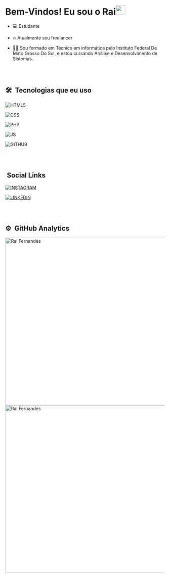<h1> Bem-Vindos! Eu sou o Rai<img src="https://raw.githubusercontent.com/kaueMarques/kaueMarques/master/hi.gif" width="30px"></h1>

- 💻 Estudante

- 🔥 Atualmente sou freelancer

- 👨‍🎓 Sou formado em Técnico em informática pelo Instituto Federal De Mato Grosso Do Sul, e estou cursando Análise e Desenvolvimento de Sistemas.

<br><br>

## 🛠 &nbsp;Tecnologias que eu uso

<img align="center" alt="HTML5"
src="https://img.shields.io/badge/HTML5-E34F26?style=for-the-badge&logo=html5&logoColor=white">

<img align="center" alt="CSS"
src="https://img.shields.io/badge/CSS3-1572B6?style=for-the-badge&logo=css3&logoColor=white">

<img align="center" alt="PHP"
src="https://img.shields.io/badge/PHP-777BB4?style=for-the-badge&logo=php&logoColor=white">

<img align="center" alt="JS"
src="https://img.shields.io/badge/JS-F1DA4E?style=for-the-badge&logo=javascript&logoColor=white">

<img align="center" alt="GITHUB"
src="https://img.shields.io/badge/GitHub-100000?style=for-the-badge&logo=github&logoColor=white">

<br><br>
## &nbsp;Social Links

[<img align="center" alt="INSTAGRAM"
src="https://img.shields.io/badge/Instagram-E4405F?style=for-the-badge&logo=instagram&logoColor=white">](https://www.instagram.com/rai.fernandes_/)

[<img align="center" alt="LINKEDIN"
src="https://img.shields.io/badge/LinkedIn-0077B5?style=for-the-badge&logo=linkedin&logoColor=white">](https://www.linkedin.com/in/rai-fernandes-dos-santos-b79990195/)

<br><br>

## ⚙️ &nbsp;GitHub Analytics

<p align="left">

<img width="530em" src="https://github-readme-stats.vercel.app/api?username=RaiFernandesdosSantos&show_icons=true&theme=synthwave" alt="Rai Fernandes"/>
  
<img width="530em" src="https://github-readme-stats.vercel.app/api/top-langs/?username=RaiFernandesdosSantos&layout=compact&theme=synthwave" alt="Rai Fernandes"/>
</p>
